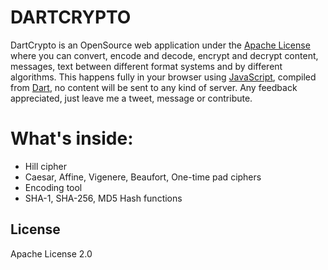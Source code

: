 # DARTCRYPTO

DartCrypto is an OpenSource web application under the
            <a href="https://github.com/ilya-bardinov/dartcrypto/blob/master/LICENSE" target="_blank">Apache License</a>
            where you can convert, encode and decode, encrypt and decrypt content, messages, text between different format systems 
            and by different algorithms.
            This happens fully in your browser using
            <a href="http://en.wikipedia.org/wiki/JavaScript" target="_blank">JavaScript</a>,
            compiled from <a href="https://en.wikipedia.org/wiki/Dart_(programming_language)" target="_blank">Dart</a>,
            no content will be sent to any kind of server.
            Any feedback appreciated, just leave me a tweet, message or contribute.
            
# What's inside:
 * Hill cipher
 * Caesar, Affine, Vigenere, Beaufort, One-time pad ciphers
 * Encoding tool
 * SHA-1, SHA-256, MD5 Hash functions
           
License
----
Apache License 2.0